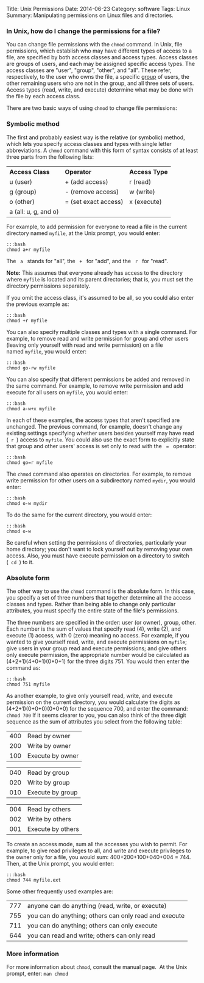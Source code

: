 Title: Unix Permissions
Date: 2014-06-23
Category: software
Tags: Linux
Summary: Manipulating permissions on Linux files and directories.

### In Unix, how do I change the permissions for a file?
You can change file permissions with the `chmod` command. In Unix, file permissions, which establish who may have different types of access to a file, are specified by both access classes and access types. Access classes are groups of users, and each may be assigned specific access types. The access classes are "user", "group", "other", and "all". These refer, respectively, to the user who owns the file, a specific [group](http://kb.iu.edu/data/aeqw.html) of users, the other remaining users who are not in the group, and all three sets of users. Access types (read, write, and execute) determine what may be done with the file by each access class. 

There are two basic ways of using `chmod` to change file permissions:

### Symbolic method

The first and probably easiest way is the relative (or symbolic) method, which lets you specify access classes and types with single letter abbreviations. A `chmod` command with this form of syntax consists of at least three parts from the following lists:

<table cellpadding="4"><colgroup><col> <col> <col></colgroup>
<tbody>
<tr valign="top">
<th id="idm11031064" align="left">Access Class</th>
<th id="idp8943168" align="left">Operator</th>
<th id="idp4204480" align="left">Access Type</th>
</tr>
<tr valign="top">
<td id="idm11252520" align="left">u (user)</td>
<td id="idp897080" align="left">+ (add access)</td>
<td id="idp7055552" align="left">r (read)</td>
</tr>
<tr valign="top">
<td id="idp1686872" align="left">g (group)</td>
<td id="idp5782704" align="left">- (remove access)</td>
<td id="idp7516552" align="left">w (write)</td>
</tr>
<tr valign="top">
<td id="idp3362584" align="left">o (other)</td>
<td id="idp8641016" align="left">= (set exact access)</td>
<td id="idp13808520" align="left">x (execute)</td>
</tr>
<tr valign="top">
<td id="idp1686576" align="left">a (all: u, g, and o)</td>
</tr>
</tbody>
</table>

For example, to add permission for everyone to read a file in the current directory named `myfile`, at the Unix prompt, you would enter: 

    :::bash
    chmod a+r myfile
    
The ` a ` stands for "all", the ` + ` for "add", and the ` r ` for "read". 

**Note:** This assumes that everyone already has access to the directory where `myfile` is located and its parent directories; that is, you must set the directory permissions separately. 

If you omit the access class, it's assumed to be all, so you could also enter the previous example as: 

    :::bash
    chmod +r myfile
    
You can also specify multiple classes and types with a single command. For example, to remove read and write permission for group and other users (leaving only yourself with read and write permission) on a file named `myfile`, you would enter: 

    :::bash
    chmod go-rw myfile 

You can also specify that different permissions be added and removed in the same command. For example, to remove write permission and add execute for all users on `myfile`, you would enter: 

    :::bash
    chmod a-w+x myfile 

In each of these examples, the access types that aren't specified are unchanged. The previous command, for example, doesn't change any existing settings specifying whether users besides yourself may have read (` r `) access to `myfile`. You could also use the exact form to explicitly state that group and other users' access is set only to read with the ` = ` operator: 

    :::bash
    chmod go=r myfile

The `chmod` command also operates on directories. For example, to remove write permission for other users on a subdirectory named `mydir`, you would enter: 

    :::bash
    chmod o-w mydir

To do the same for the current directory, you would enter: 

    :::bash
    chmod o-w 
    
Be careful when setting the permissions of directories, particularly your home directory; you don't want to lock yourself out by removing your own access. Also, you must have execute permission on a directory to switch (` cd `) to it.

### Absolute form
The other way to use the `chmod` command is the absolute form. In this case, you specify a set of three numbers that together determine all the access classes and types. Rather than being able to change only particular attributes, you must specify the entire state of the file's permissions. 

The three numbers are specified in the order: user (or owner), group, other. Each number is the sum of values that specify read (4), write (2), and execute (1) access, with 0 (zero) meaning no access. For example, if you wanted to give yourself read, write, and execute permissions on `myfile`; give users in your group read and execute permissions; and give others only execute permission, the appropriate number would be calculated as (4+2+1)(4+0+1)(0+0+1) for the three digits 751. You would then enter the command as:

    :::bash
    chmod 751 myfile
 
As another example, to give only yourself read, write, and execute permission on the current directory, you would calculate the digits as (4+2+1)(0+0+0)(0+0+0) for the sequence 700, and enter the command: `chmod 700` If it seems clearer to you, you can also think of the three digit sequence as the sum of attributes you select from the following table:

<table cellpadding="4"><colgroup><col> <col></colgroup>
<tbody>
<tr valign="top">
<td id="idp3309768" align="left">400</td>
<td id="idp5287264" align="left">Read by owner</td>
</tr>
<tr valign="top">
<td id="idp7888016" align="left">200</td>
<td id="idp8825592" align="left">Write by owner</td>
</tr>
<tr valign="top">
<td id="idp13455448" align="left">100</td>
<td id="idp13455736" align="left">Execute by owner</td>
</tr>
</tbody>
</table>
<table cellpadding="4"><colgroup><col> <col></colgroup>
<tbody>
<tr valign="top">
<td id="idp5753128" align="left">040</td>
<td id="idp8492712" align="left">Read by group</td>
</tr>
<tr valign="top">
<td id="idp8493152" align="left">020</td>
<td id="idp3308824" align="left">Write by group</td>
</tr>
<tr valign="top">
<td id="idp1633112" align="left">010</td>
<td id="idp1633352" align="left">Execute by group</td>
</tr>
</tbody>
</table>
<table cellpadding="4"><colgroup><col> <col></colgroup>
<tbody>
<tr valign="top">
<td id="idp5054792" align="left">004</td>
<td id="idp5411424" align="left">Read by others</td>
</tr>
<tr valign="top">
<td id="idp5411752" align="left">002</td>
<td id="idp3026184" align="left">Write by others</td>
</tr>
<tr valign="top">
<td id="idp3026520" align="left">001</td>
<td id="idp8762808" align="left">Execute by others</td>
</tr>
</tbody>
</table>

To create an access mode, sum all the accesses you wish to permit. For example, to give read privileges to all, and write and execute privileges to the owner only for a file, you would sum: 400+200+100+040+004 = 744. Then, at the Unix prompt, you would enter: 

    :::bash
    chmod 744 myfile.ext
    
Some other frequently used examples are:

<table cellpadding="4"><colgroup><col> <col></colgroup>
<tbody>
<tr valign="top">
<td id="idp5333784" align="left">777</td>
<td id="idp5333944" align="left">anyone can do anything (read, write, or execute)</td>
</tr>
<tr valign="top">
<td id="idp7053672" align="left">755</td>
<td id="idp7053832" align="left">you can do anything; others can only read and execute</td>
</tr>
<tr valign="top">
<td id="idm12278240" align="left">711</td>
<td id="idm12278096" align="left">you can do anything; others can only execute</td>
</tr>
<tr valign="top">
<td id="idm12277712" align="left">644</td>
<td id="idp1103336" align="left">you can read and write; others can only read</td>
</tr>
</tbody>
</table>

### **More information**

For more information about `chmod`, consult the manual page.  At the Unix prompt, enter: `man chmod`